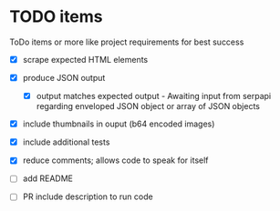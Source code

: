 # TODO items

ToDo items or more like project requirements for best success

- [x] scrape expected HTML elements
- [x] produce JSON output
  - [x] output matches expected output - Awaiting input from serpapi regarding enveloped JSON object or array of JSON objects
- [x] include thumbnails in ouput (b64 encoded images)
- [x] include additional tests
- [x] reduce comments; allows code to speak for itself
- [ ] add README
- [ ] PR include description to run code

